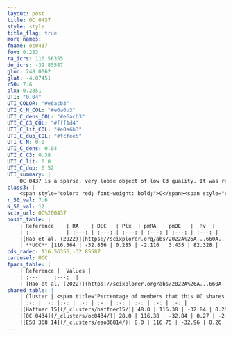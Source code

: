 ```yaml
---
layout: post
title: OC 0437
style: style
title_flag: true
more_names: 
fname: oc0437
fov: 0.253
ra_icrs: 116.56355
de_icrs: -32.85587
glon: 248.0062
glat: -4.07451
r50: 7.6
plx: 0.2851
UTI: "0.04"
UTI_COLOR: "#e6acb3"
UTI_C_N_COL: "#e0a6b3"
UTI_C_dens_COL: "#e6acb3"
UTI_C_C3_COL: "#fff1d4"
UTI_C_lit_COL: "#e0a6b3"
UTI_C_dup_COL: "#fcfee5"
UTI_C_N: 0.0
UTI_C_dens: 0.04
UTI_C_C3: 0.38
UTI_C_lit: 0.0
UTI_C_dup: 0.52
UTI_summary: |
    OC 0437 is a sparse, very loose object of low C3 quality. It was recently reported in the literature.<br><br>This is likely a unique object, which shares a moderate percentage of members with at least one previously reported entry, and a moderate percentage with at least one entry reported in the same catalogue.<br><br><span style="color: #99180f; font-weight: bold;">Warning: </span>contains less than 25 stars with <i>P>0.5</i> estimated.
class3: |
    <span style="color: red; font-weight: bold;">C</span><span style="color: #FFC300; font-weight: bold;">B</span>
r_50_val: 7.6
N_50_val: 12
scix_url: OC%200437
posit_table: |
    | Reference    | RA    | DEC   | Plx  | pmRA  | pmDE   |  Rv  |
    | :---         | :---: | :---: | :---: | :---: | :---: | :---: |
    |[Hao et al. (2022)](https://scixplorer.org/abs/2022A%26A...660A...4H) | 116.737 | -32.92 | 0.318 | -2.082 | 3.474 | 45.619 |
    | **UCC** |116.564 | -32.856 | 0.285 | -2.116 | 3.435 | 82.328 | 
cds_radec: 116.56355,-32.85587
carousel: UCC
fpars_table: |
    | Reference |  Values |
    | :---  |  :---:  |
    | [Hao et al. (2022)](https://scixplorer.org/abs/2022A%26A...660A...4H) | `AG=1.14, age=7.9, Z=0.028` |
shared_table: |
    | Cluster | <span title="Percentage of members that this OC shares with the ones listed">%</span>   | RA   | DEC   | Plx   | pmRA  | pmDE  | Rv | UTI |
    | :-: | :-: |:-: | :-: | :-: | :-: | :-: | :-: | :-: |
    |[Haffner 15](/_clusters/haffner15/)| 48.0 | 116.38 | -32.84 | 0.26 | -2.17 | 3.32 | 76.84 |0.97 |
    |[OC 0434](/_clusters/oc0434/)| 28.0 | 116.38 | -32.84 | 0.27 | -2.17 | 3.33 | 65.46 |0.0 |
    |[ESO 368 14](/_clusters/eso36814/)| 8.0 | 116.75 | -32.96 | 0.26 | -1.98 | 3.71 | 134.37 |0.86 |
---
```

